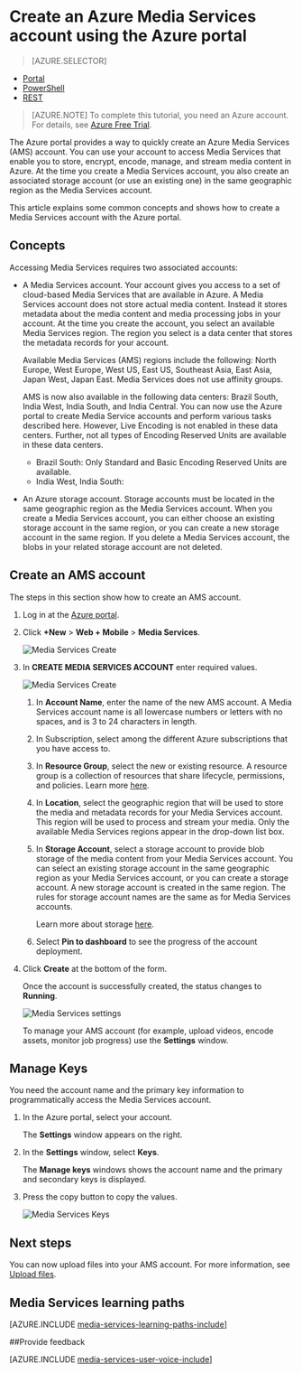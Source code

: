 <properties
    pageTitle=" Create an Azure Media Services account with the Azure portal | Microsoft Azure"
    description="This tutorial walks you through the steps of creating an Azure Media Services account with the Azure portal."
    services="media-services"
    documentationCenter=""
    authors="Juliako"
    manager="erikre"
    editor=""/>

<tags
    ms.service="media-services"
    ms.workload="media"
    ms.tgt_pltfrm="na"
    ms.devlang="na"
    ms.topic="get-started-article"
    ms.date="10/24/2016"
    ms.author="juliako"/>


# <a name="create-an-azure-media-services-account-using-the-azure-portal"></a>Create an Azure Media Services account using the Azure portal

> [AZURE.SELECTOR]
- [Portal](media-services-portal-create-account.md)
- [PowerShell](media-services-manage-with-powershell.md)
- [REST](http://msdn.microsoft.com/library/azure/dn194267.aspx)

> [AZURE.NOTE] To complete this tutorial, you need an Azure account. For details, see [Azure Free Trial](https://azure.microsoft.com/pricing/free-trial/). 

The Azure portal provides a way to quickly create an Azure Media Services (AMS) account. You can use your account to access Media Services that enable you to store, encrypt, encode, manage, and stream media content in Azure. At the time you create a Media Services account, you also create an associated storage account (or use an existing one) in the same geographic region as the Media Services account.

This article explains some common concepts and shows how to create a Media Services account with the Azure portal.

## <a name="concepts"></a>Concepts

Accessing Media Services requires two associated accounts:

- A Media Services account. Your account gives you access to a set of cloud-based Media Services that are available in Azure. A Media Services account does not store actual media content. Instead it stores metadata about the media content and media processing jobs in your account. At the time you create the account, you select an available Media Services region. The region you select is a data center that stores the metadata records for your account.

    Available Media Services (AMS) regions include the following: North Europe, West Europe, West US, East US, Southeast Asia, East Asia, Japan West, Japan East. Media Services does not use affinity groups.
    
    AMS is now also available in the following data centers: Brazil South, India West, India South, and India Central. You can now use the Azure  portal to create Media Service accounts and perform various tasks described here. However, Live Encoding is not enabled in these data centers. Further, not all types of Encoding Reserved Units are available in these data centers.
    
    - Brazil South: Only Standard and Basic Encoding Reserved Units are available.
    - India West, India South: 

- An Azure storage account. Storage accounts must be located in the same geographic region as the Media Services account. When you create a Media Services account, you can either choose an existing storage account in the same region, or you can create a new storage account in the same region. If you delete a Media Services account, the blobs in your related storage account are not deleted.

## <a name="create-an-ams-account"></a>Create an AMS account

The steps in this section show how to create an AMS account.

1. Log in at the [Azure portal](https://portal.azure.com/).
2. Click **+New** > **Web + Mobile** > **Media Services**.

    ![Media Services Create](./media/media-services-portal-vod-get-started/media-services-new1.png)

3. In **CREATE MEDIA SERVICES ACCOUNT** enter required values.

    ![Media Services Create](./media/media-services-portal-vod-get-started/media-services-new3.png)
    
    1. In **Account Name**, enter the name of the new AMS account. A Media Services account name is all lowercase numbers or letters with no spaces, and is 3 to 24 characters in length.
    2. In Subscription, select among the different Azure subscriptions that you have access to.
    
    2. In **Resource Group**, select the new or existing resource.  A resource group is a collection of resources that share lifecycle, permissions, and policies. Learn more [here](azure-resource-manager/resource-group-overview.md#resource-groups).
    3. In **Location**,  select the geographic region that will be used to store the media and metadata records for your Media Services account. This  region will be used to process and stream your media. Only the available Media Services regions appear in the drop-down list box. 
    
    3. In **Storage Account**, select a storage account to provide blob storage of the media content from your Media Services account. You can select an existing storage account in the same geographic region as your Media Services account, or you can create a storage account. A new storage account is created in the same region. The rules for storage account names are the same as for Media Services accounts.

        Learn more about storage [here](storage-introduction.md).

    4. Select **Pin to dashboard** to see the progress of the account deployment.
    
7. Click **Create** at the bottom of the form.

    Once the account is successfully created, the status changes to **Running**. 

    ![Media Services settings](./media/media-services-portal-vod-get-started/media-services-settings.png)

    To manage your AMS account (for example, upload videos, encode assets, monitor job progress) use the **Settings** window.

## <a name="manage-keys"></a>Manage Keys

You need the account name and the primary key information to programmatically access the Media Services account.

1. In the Azure portal, select your account. 

    The **Settings** window appears on the right. 

2. In the **Settings** window, select **Keys**. 

    The **Manage keys** windows shows the account name and the primary and secondary keys is displayed. 
3. Press the copy button to copy the values.
    
    ![Media Services Keys](./media/media-services-portal-vod-get-started/media-services-keys.png)

## <a name="next-steps"></a>Next steps

You can now upload files into your AMS account. For more information, see [Upload files](media-services-portal-upload-files.md).

## <a name="media-services-learning-paths"></a>Media Services learning paths

[AZURE.INCLUDE [media-services-learning-paths-include](../../includes/media-services-learning-paths-include.md)]

##<a name="provide-feedback"></a>Provide feedback

[AZURE.INCLUDE [media-services-user-voice-include](../../includes/media-services-user-voice-include.md)]


